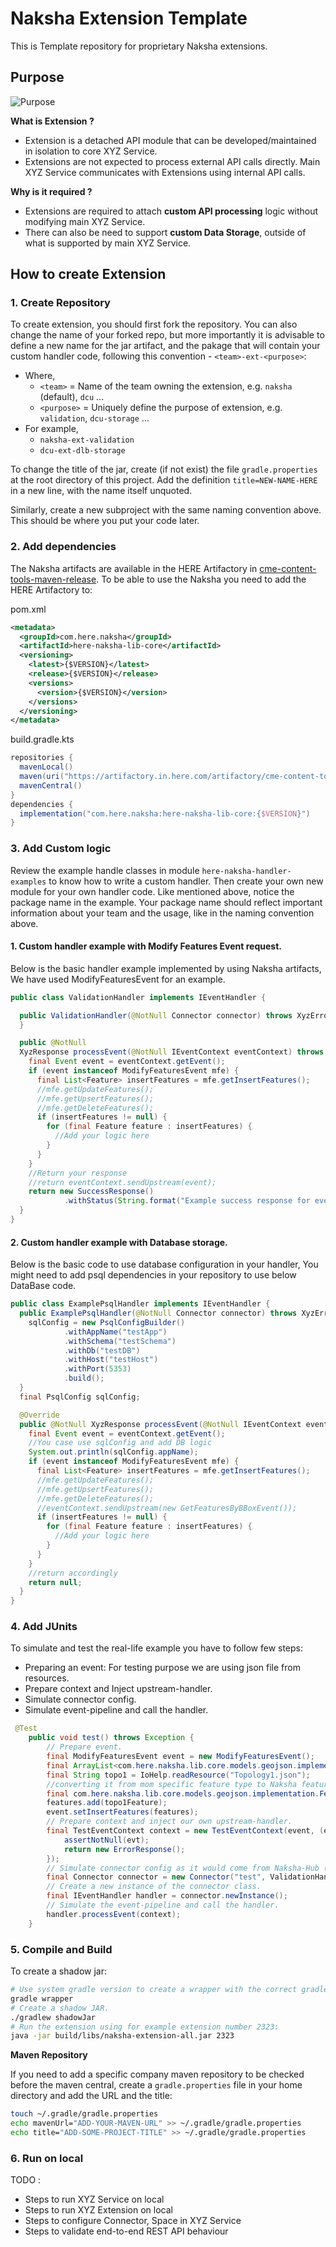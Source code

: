 # Naksha Extension Template

[img_purpose]: diagrams/purpose.png

This is Template repository for proprietary Naksha extensions.

## Purpose

![Purpose][img_purpose]

**What is Extension ?**

* Extension is a detached API module that can be developed/maintained in isolation to core XYZ Service.
* Extensions are not expected to process external API calls directly. Main XYZ Service communicates with Extensions using internal API calls.

**Why is it required ?**

* Extensions are required to attach **custom API processing** logic without modifying main XYZ Service.
* There can also be need to support **custom Data Storage**, outside of what is supported by main XYZ Service.


## How to create Extension

### 1. Create Repository

To create extension, you should first fork the repository. You can also change the name of your
forked repo, but more importantly it is advisable to define a new name for the jar artifact, and the
pakage that will contain your custom handler code, following this convention - `<team>-ext-<purpose>`:
* Where,
  * `<team>` = Name of the team owning the extension, e.g. `naksha` (default), `dcu` ...
  * `<purpose>` = Uniquely define the purpose of extension, e.g. `validation`, `dcu-storage` ...
* For example,
  * `naksha-ext-validation`
  * `dcu-ext-dlb-storage`

To change the title of the jar, create (if not exist) the file `gradle.properties` at the root directory of this project.
Add the definition `title=NEW-NAME-HERE` in a new line, with the name itself unquoted.

Similarly, create a new subproject with the same naming convention above. This should be where you put your code later.

### 2. Add dependencies
The Naksha artifacts are available in the HERE Artifactory in [cme-content-tools-maven-release](https://artifactory.in.here.com/ui/repos/tree/General/cme-content-tools-maven-release/com/here/naksha/).
To be able to use the Naksha you need to add the HERE Artifactory to:

pom.xml
```xml
<metadata>
  <groupId>com.here.naksha</groupId>
  <artifactId>here-naksha-lib-core</artifactId>
  <versioning>
    <latest>{$VERSION}</latest>
    <release>{$VERSION}</release>
    <versions>
      <version>{$VERSION}</version>
    </versions>
  </versioning>
</metadata> 
````

build.gradle.kts
```gradle
repositories {
  mavenLocal()
  maven(uri("https://artifactory.in.here.com/artifactory/cme-content-tools-maven-release"))
  mavenCentral()
}
dependencies {
  implementation("com.here.naksha:here-naksha-lib-core:{$VERSION}")
}
```

### 3. Add Custom logic

Review the example handle classes in module 
`here-naksha-handler-examples` to know how to write a custom handler. Then create your own new 
module for your own handler code. Like mentioned above, notice the package name in the example. Your package name should reflect important information about 
your team and the usage, like in the naming convention above.

#### 1. Custom handler example with Modify Features Event request.
Below is the basic handler example implemented by using Naksha artifacts, We have used ModifyFeaturesEvent for an example.
```java
public class ValidationHandler implements IEventHandler {

  public ValidationHandler(@NotNull Connector connector) throws XyzErrorException {
  }

  public @NotNull
  XyzResponse processEvent(@NotNull IEventContext eventContext) throws XyzErrorException {
    final Event event = eventContext.getEvent();
    if (event instanceof ModifyFeaturesEvent mfe) {
      final List<Feature> insertFeatures = mfe.getInsertFeatures();
      //mfe.getUpdateFeatures();
      //mfe.getUpsertFeatures();
      //mfe.getDeleteFeatures();
      if (insertFeatures != null) {
        for (final Feature feature : insertFeatures) {
          //Add your logic here
        }
      }
    }
    //Return your response
    //return eventContext.sendUpstream(event);    
    return new SuccessResponse()
            .withStatus(String.format("Example success response for event with stream ID %s", event.getStreamId()));
  }
}
```

#### 2. Custom handler example with Database storage.
Below is the basic code to use database configuration in your handler, You might need to add psql dependencies in your repository to use below DataBase code.
```java
public class ExamplePsqlHandler implements IEventHandler {
  public ExamplePsqlHandler(@NotNull Connector connector) throws XyzErrorException {
    sqlConfig = new PsqlConfigBuilder()
            .withAppName("testApp")
            .withSchema("testSchema")
            .withDb("testDB")
            .withHost("testHost")
            .withPort(5353)
            .build();
  }
  final PsqlConfig sqlConfig;

  @Override
  public @NotNull XyzResponse processEvent(@NotNull IEventContext eventContext) throws XyzErrorException {
    final Event event = eventContext.getEvent();
    //You case use sqlConfig and add DB logic
    System.out.println(sqlConfig.appName);
    if (event instanceof ModifyFeaturesEvent mfe) {
      final List<Feature> insertFeatures = mfe.getInsertFeatures();
      //mfe.getUpdateFeatures();
      //mfe.getUpsertFeatures();
      //mfe.getDeleteFeatures();
      //eventContext.sendUpstream(new GetFeaturesByBBoxEvent());
      if (insertFeatures != null) {
        for (final Feature feature : insertFeatures) {
          //Add your logic here
        }
      }
    }
    //return accordingly
    return null;
  }
}
```

### 4. Add JUnits
To simulate and test the real-life example you have to follow few steps:
- Preparing an event: For testing purpose we are using json file from resources.
- Prepare context and Inject upstream-handler.
- Simulate connector config. 
- Simulate event-pipeline and call the handler.
```java
 @Test
    public void test() throws Exception {
        // Prepare event.
        final ModifyFeaturesEvent event = new ModifyFeaturesEvent();
        final ArrayList<com.here.naksha.lib.core.models.geojson.implementation.Feature> features = new ArrayList<>();
        final String topo1 = IoHelp.readResource("Topology1.json");
        //converting it from mom specific feature type to Naksha feature
        final com.here.naksha.lib.core.models.geojson.implementation.Feature topo1Feature = JsonSerializable.deserialize(topo1, com.here.naksha.lib.core.models.geojson.implementation.Feature.class);
        features.add(topo1Feature);
        event.setInsertFeatures(features);
        // Prepare context and inject our own upstream-handler.
        final TestEventContext context = new TestEventContext(event, (evt)->{
            assertNotNull(evt);
            return new ErrorResponse();
        });
        // Simulate connector config as it would come from Naksha-Hub (holding class name).
        final Connector connector = new Connector("test", ValidationHandler.class);
        // Create a new instance of the connector class.
        final IEventHandler handler = connector.newInstance();
        // Simulate the event-pipeline and call the handler.
        handler.processEvent(context);
    }

```

### 5. Compile and Build

To create a shadow jar:

```bash
# Use system gradle version to create a wrapper with the correct gradle version.
gradle wrapper
# Create a shadow JAR.
./gradlew shadowJar
# Run the extension using for example extension number 2323:
java -jar build/libs/naksha-extension-all.jar 2323
```

**Maven Repository**

If you need to add a specific company maven repository to be checked before the maven central, 
create a `gradle.properties` file in your home directory and add the URL and the title:

```bash
touch ~/.gradle/gradle.properties
echo mavenUrl="ADD-YOUR-MAVEN-URL" >> ~/.gradle/gradle.properties
echo title="ADD-SOME-PROJECT-TITLE" >> ~/.gradle/gradle.properties
```


### 6. Run on local

TODO :
* Steps to run XYZ Service on local
* Steps to run XYZ Extension on local
* Steps to configure Connector, Space in XYZ Service
* Steps to validate end-to-end REST API behaviour

